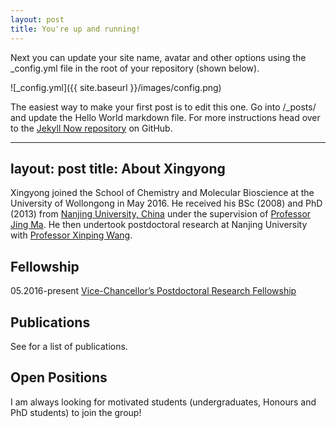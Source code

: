 ```yaml
---
layout: post
title: You're up and running!
---
```


Next you can update your site name, avatar and other options using the _config.yml file in the root of your repository (shown below).

![_config.yml]({{ site.baseurl }}/images/config.png)

The easiest way to make your first post is to edit this one. Go into /_posts/ and update the Hello World markdown file. For more instructions head over to the [Jekyll Now repository](https://github.com/barryclark/jekyll-now) on GitHub.

---
layout: post
title: <i class="fas fa-user"></i> About Xingyong
---

Xingyong joined the School of Chemistry and Molecular Bioscience at the University of Wollongong in May 2016. 
He received his BSc (2008) and PhD (2013) from [Nanjing University, China](http://www.nju.edu.cn) under the supervision of [Professor Jing Ma](http://itcc.nju.edu.cn/~majing/).
He then undertook postdoctoral research at Nanjing University with [Professor Xinping Wang](http://hysz.nju.edu.cn/xpwang/).

## Fellowship
05.2016-present [Vice-Chancellor’s Postdoctoral Research Fellowship](http://www.uow.edu.au/research/rso/grants/vcfellowships/index.html)

## Publications
See [<i class="ai ai-researchgate-square ai-1x"></i>](https://www.researchgate.net/profile/Xingyong_Wang) for a list of publications.

## Open Positions
I am always looking for motivated students (undergraduates, Honours and PhD students) to join the group! 
